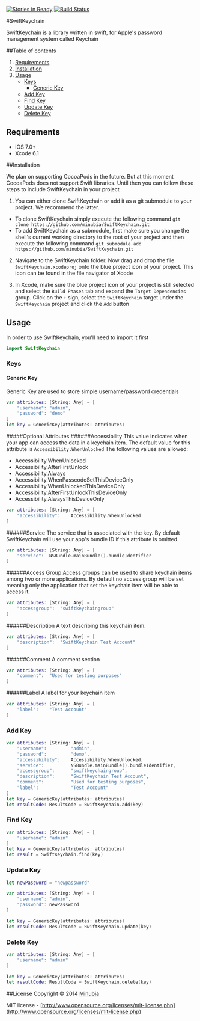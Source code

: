 [![Stories in Ready](https://badge.waffle.io/minubia/SwiftKeychain.png?label=ready&title=Ready)](https://waffle.io/minubia/SwiftKeychain)
[![Build Status](https://travis-ci.org/minubia/SwiftKeychain.svg?branch=master)](https://travis-ci.org/minubia/SwiftKeychain/)

#SwiftKeychain

SwiftKeychain is a library written in swift, for Apple's password management system called Keychain

##Table of contents
1. [Requirements](#requirements)
1. [Installation](#installation)
1. [Usage](#usage)
	- [Keys](#keys)
		- [Generic Key](#generic-key)
	- [Add Key](#add-key)
	- [Find Key](#find-key)
	- [Update Key](#update-key)
	- [Delete Key](#delete-key)
	
## Requirements

- iOS 7.0+
- Xcode 6.1

##Installation

We plan on supporting CocoaPods in the future. But at this moment CocoaPods does not support Swift libraries. Until then you can follow these steps to include SwiftKeychain in your project

1. You can either clone SwiftKeychain or add it as a git submodule to your project. We recommend the latter.
  * To clone SwiftKeychain simply execute the following command
	`git clone https://github.com/minubia/SwiftKeychain.git`
  * To add SwiftKeychain as a submodule, first make sure you change the shell's current working directory to the root of your project and then execute the following command
	`git submodule add https://github.com/minubia/SwiftKeychain.git`

2. Navigate to the SwiftKeychain folder. Now drag and drop the file `SwiftKeychain.xcodeproj` onto the blue project icon of your project. This icon can be found in the file navigator of Xcode

3. In Xcode, make sure the blue project icon of your project is still selected and select the `Build Phases` tab and expand the `Target Dependencies` group. Click on the `+` sign, select the `SwiftKeychain` target under the `SwiftKeychain` project and click the `Add` button

## Usage
In order to use SwiftKeychain, you'll need to import it first
```swift
import SwiftKeychain
```

### Keys
#### Generic Key
Generic Key are used to store simple username/password credentials 
```swift
var attributes: [String: Any] = [
    "username": "admin",
    "password": "demo"
]
let key = GenericKey(attributes: attributes)
```

#####Optional Attributes
######Accessibility
 This value indicates when your app can access the data in a keychain item. The default value for this attribute is `Accessibility.WhenUnlocked`
The following values are allowed:

 - Accessibility.WhenUnlocked
 - Accessibility.AfterFirstUnlock
 - Accessibility.Always
 - Accessibility.WhenPasscodeSetThisDeviceOnly
 - Accessibility.WhenUnlockedThisDeviceOnly
 - Accessibility.AfterFirstUnlockThisDeviceOnly
 - Accessibility.AlwaysThisDeviceOnly

```swift
var attributes: [String: Any] = [
    "accessibility":	Accessibility.WhenUnlocked
]
```
######Service
The service that is associated with the key. By default SwiftKeychain will use your app's bundle ID if this attribute is omitted.
```swift
var attributes: [String: Any] = [
    "service":	NSBundle.mainBundle().bundleIdentifier
]
```
######Access Group 
Access groups can be used to share keychain items among two or more applications. By default no access group will be set meaning only the application that set the keychain item will be able to access it.
```swift
var attributes: [String: Any] = [
    "accessgroup":	"swiftkeychaingroup"
]
```
######Description
A text describing this keychain item.
```swift
var attributes: [String: Any] = [
    "description":	"SwiftKeychain Test Account"
]
```
######Comment
A comment section
```swift
var attributes: [String: Any] = [
    "comment":	"Used for testing purposes"
]
```
######Label
A label for your keychain item
```swift
var attributes: [String: Any] = [
    "label":	"Test Account"
]
```

### Add Key
```swift
var attributes: [String: Any] = [
	"username":			"admin",
	"password":			"demo",
	"accessibility":	Accessibility.WhenUnlocked,
	"service":			NSBundle.mainBundle().bundleIdentifier,
	"accessgroup":		"swiftkeychaingroup",
	"description":		"SwiftKeychain Test Account",
	"comment":			"Used for testing purposes",
	"label":			"Test Account"
]
let key = GenericKey(attributes: attributes)
let resultCode: ResultCode = SwiftKeychain.add(key)
```

### Find Key
```swift
var attributes: [String: Any] = [
	"username": "admin"
]
let key = GenericKey(attributes: attributes)
let result = SwiftKeychain.find(key)
```

### Update Key
```swift
let newPassword = "newpassword"

var attributes: [String: Any] = [
	"username": "admin",
	"password": newPassword
]

let key = GenericKey(attributes: attributes)
let resultCode: ResultCode = SwiftKeychain.update(key)
```

### Delete Key
```swift
var attributes: [String: Any] = [
	"username": "admin"
]

let key = GenericKey(attributes: attributes)
let resultCode: ResultCode = SwiftKeychain.delete(key)
```

##License
Copyright © 2014 [Minubia](http://www.minubia.com)

MIT license - [http://www.opensource.org/licenses/mit-license.php](http://www.opensource.org/licenses/mit-license.php)
